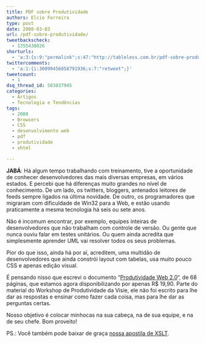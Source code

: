 ```yaml
---
title: PDF sobre Produtividade
authors: Elcio Ferreira
type: post
date: 2008-03-03
url: /pdf-sobre-produtividade/
tweetbackscheck:
  - 1355438026
shorturls:
  - 'a:3:{s:9:"permalink";s:47:"http://tableless.com.br/pdf-sobre-produtividade";s:7:"tinyurl";s:26:"http://tinyurl.com/4xskryt";s:4:"isgd";s:19:"http://is.gd/ftxYGe";}'
twittercomments:
  - 'a:1:{i:30099456858791936;s:7:"retweet";}'
tweetcount:
  - 1
dsq_thread_id: 503037945
categories:
  - Artigos
  - Tecnologia e Tendências
tags:
  - 2008
  - Browsers
  - CSS
  - desenvolvimento web
  - pdf
  - produtividade
  - xhtml

---
```

**JABÁ**: Há algum tempo trabalhando com treinamento, tive a oportunidade de conhecer desenvolvedores das mais diversas empresas, em vários estados. E percebi que há diferenças muito grandes no nível de conhecimento. De um lado, os twitters, bloggers, antenados leitores de feeds sempre ligados na última novidade. De outro, os programadores que migraram com dificuldade de Win32 para a Web, e estão usando praticamente a mesma tecnologia há seis ou sete anos.

Não é incomum encontrar, por exemplo, equipes inteiras de desenvolvedores que não trabalham com controle de versão. Ou gente que nunca ouviu falar em testes unitários. Ou quem ainda acredita que simplesmente aprender UML vai resolver todos os seus problemas.
  
<!--more-->


  
Pior do que isso, ainda há por aí, acreditem, uma multidão de desenvolvedores que ainda constrói layout com tabelas, usa muito pouco CSS e apenas edição visual.

É pensando nisso que escrevi o documento &#8220;[Produtividade Web 2.0][1]&#8220;, de 68 páginas, que estamos agora disponibilizando por apenas R$ 19,90. Parte do material do Workshop de Produtividade da Visie, ele não foi escrito para lhe dar as respostas e ensinar como fazer cada coisa, mas para lhe dar as perguntas certas.

Nosso objetivo é colocar minhocas na sua cabeça, na de sua equipe, e na de seu chefe. Bom proveito!

PS.: Você também pode baixar de graça [nossa apostila de XSLT][2].

 [1]: http://visie.com.br/treinamento/pdf/cadastro.pt
 [2]: http://visie.com.br/treinamento/pdf/